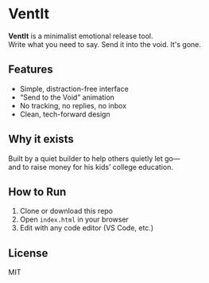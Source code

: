 # VentIt

**VentIt** is a minimalist emotional release tool.  
Write what you need to say. Send it into the void. It's gone.

## Features

- Simple, distraction-free interface
- “Send to the Void” animation
- No tracking, no replies, no inbox
- Clean, tech-forward design

## Why it exists

Built by a quiet builder to help others quietly let go—  
and to raise money for his kids’ college education.

## How to Run

1. Clone or download this repo
2. Open `index.html` in your browser
3. Edit with any code editor (VS Code, etc.)

## License

MIT
